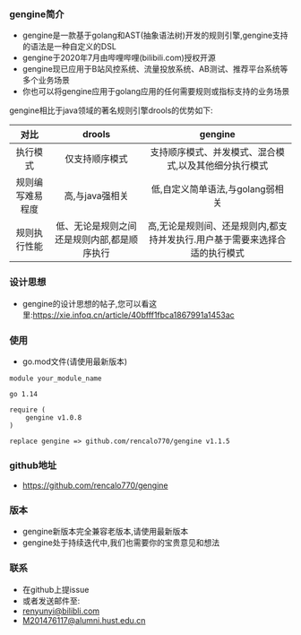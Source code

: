 ### gengine简介
- gengine是一款基于golang和AST(抽象语法树)开发的规则引擎,gengine支持的语法是一种自定义的DSL
- gengine于2020年7月由哔哩哔哩(bilibili.com)授权开源
- gengine现已应用于B站风控系统、流量投放系统、AB测试、推荐平台系统等多个业务场景
- 你也可以将gengine应用于golang应用的任何需要规则或指标支持的业务场景

gengine相比于java领域的著名规则引擎drools的优势如下:

| 对比 | drools |  gengine | 
| :--------: | :--------: | :--------------------: |
| 执行模式 | 仅支持顺序模式 | 支持顺序模式、并发模式、混合模式,以及其他细分执行模式 | 
| 规则编写难易程度 | 高,与java强相关 | 低,自定义简单语法,与golang弱相关 | 
| 规则执行性能 | 低、无论是规则之间还是规则内部,都是顺序执行 | 高,无论是规则间、还是规则内,都支持并发执行.用户基于需要来选择合适的执行模式 | 

### 设计思想
- gengine的设计思想的帖子,您可以看这里:https://xie.infoq.cn/article/40bfff1fbca1867991a1453ac


### 使用
- go.mod文件(请使用最新版本)

```
module your_module_name

go 1.14

require (
	gengine v1.0.8
)

replace gengine => github.com/rencalo770/gengine v1.1.5
```

### github地址
- https://github.com/rencalo770/gengine


### 版本
- gengine新版本完全兼容老版本,请使用最新版本
- gengine处于持续迭代中,我们也需要你的宝贵意见和想法

### 联系
- 在github上提issue
- 或者发送邮件至:
 - renyunyi@bilibli.com
 - M201476117@alumni.hust.edu.cn